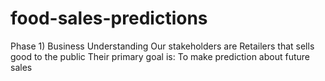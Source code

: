 # food-sales-predictions
Phase 1) Business Understanding
Our stakeholders are Retailers that sells good to the public 
Their primary goal is:
To make prediction about future sales
